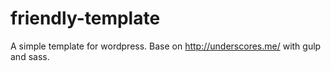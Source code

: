 # friendly-template
A simple template for wordpress. Base on http://underscores.me/ with gulp and sass.
